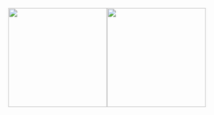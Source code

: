 <img height="200em" src="https://github-readme-stats.vercel.app/api?username=barniva&show_icons=true&hide_border=true&&count_private=true&include_all_commits=true&theme=dark" /><img height="200em" src="https://github-readme-stats.vercel.app/api/top-langs/?username=barniva&exclude_repo=KNN-Image-Classification&show_icons=true&hide_border=true&layout=compact&langs_count=10&theme=dark"/>
